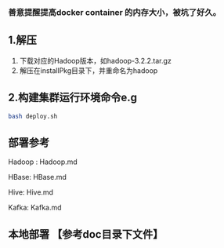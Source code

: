 ### 善意提醒提高docker container 的内存大小，被坑了好久。

## 1.解压

1. 下载对应的Hadoop版本，如hadoop-3.2.2.tar.gz
2. 解压在installPkg目录下，并重命名为hadoop

## 2.构建集群运行环境命令e.g

```bash
bash deploy.sh
```

## 部署参考

Hadoop : Hadoop.md

HBase: HBase.md

Hive: Hive.md

Kafka: Kafka.md

## 本地部署 【参考doc目录下文件】